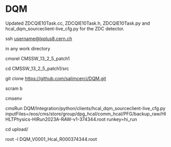 # DQM
Updated ZDCQIE10Task.cc, ZDCQIE10Task.h, ZDCQIE10Task.py and hcal_dqm_sourceclient-live_cfg.py for the ZDC detector.

ssh username@lxplus8.cern.ch

in any work directory

cmsrel CMSSW_13_2_5_patch1

cd CMSSW_13_2_5_patch1/src

git clone https://github.com/salimcerci/DQM.git

scram b

cmsenv

cmsRun DQM/Integration/python/clients/hcal_dqm_sourceclient-live_cfg.py inputFiles=/eos/cms/store/group/dpg_hcal/comm_hcal/PFG/backup_raw/HIHLTPhysics-HIRun2023A-RAW-v1-374344.root runkey=hi_run

cd upload/

root -l DQM_V0001_Hcal_R000374344.root
